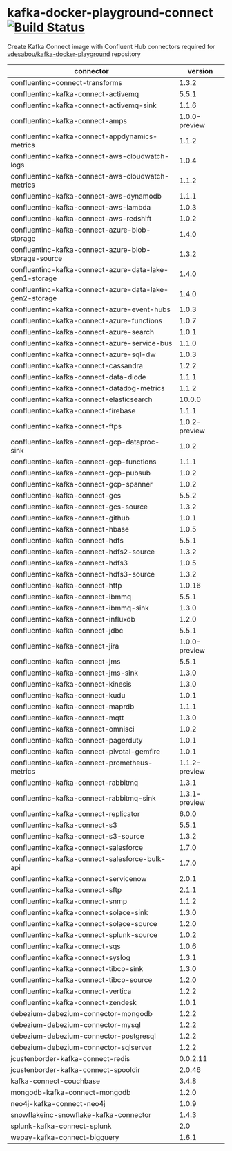 # kafka-docker-playground-connect [![Build Status](https://travis-ci.com/vdesabou/kafka-docker-playground-connect.svg?branch=master)](https://travis-ci.com/vdesabou/kafka-docker-playground-connect)

Create Kafka Connect image with Confluent Hub connectors required for [vdesabou/kafka-docker-playground](https://github.com/vdesabou/kafka-docker-playground) repository

| connector  | version |
|---|---|
| confluentinc-connect-transforms  | 1.3.2 |
| confluentinc-kafka-connect-activemq  | 5.5.1 |
| confluentinc-kafka-connect-activemq-sink  | 1.1.6 |
| confluentinc-kafka-connect-amps  | 1.0.0-preview |
| confluentinc-kafka-connect-appdynamics-metrics  | 1.1.2 |
| confluentinc-kafka-connect-aws-cloudwatch-logs  | 1.0.4 |
| confluentinc-kafka-connect-aws-cloudwatch-metrics  | 1.1.2 |
| confluentinc-kafka-connect-aws-dynamodb  | 1.1.1 |
| confluentinc-kafka-connect-aws-lambda  | 1.0.3 |
| confluentinc-kafka-connect-aws-redshift  | 1.0.2 |
| confluentinc-kafka-connect-azure-blob-storage  | 1.4.0 |
| confluentinc-kafka-connect-azure-blob-storage-source  | 1.3.2 |
| confluentinc-kafka-connect-azure-data-lake-gen1-storage  | 1.4.0 |
| confluentinc-kafka-connect-azure-data-lake-gen2-storage  | 1.4.0 |
| confluentinc-kafka-connect-azure-event-hubs  | 1.0.3 |
| confluentinc-kafka-connect-azure-functions  | 1.0.7 |
| confluentinc-kafka-connect-azure-search  | 1.0.1 |
| confluentinc-kafka-connect-azure-service-bus  | 1.1.0 |
| confluentinc-kafka-connect-azure-sql-dw  | 1.0.3 |
| confluentinc-kafka-connect-cassandra  | 1.2.2 |
| confluentinc-kafka-connect-data-diode  | 1.1.1 |
| confluentinc-kafka-connect-datadog-metrics  | 1.1.2 |
| confluentinc-kafka-connect-elasticsearch  | 10.0.0 |
| confluentinc-kafka-connect-firebase  | 1.1.1 |
| confluentinc-kafka-connect-ftps  | 1.0.2-preview |
| confluentinc-kafka-connect-gcp-dataproc-sink  | 1.0.2 |
| confluentinc-kafka-connect-gcp-functions  | 1.1.1 |
| confluentinc-kafka-connect-gcp-pubsub  | 1.0.2 |
| confluentinc-kafka-connect-gcp-spanner  | 1.0.2 |
| confluentinc-kafka-connect-gcs  | 5.5.2 |
| confluentinc-kafka-connect-gcs-source  | 1.3.2 |
| confluentinc-kafka-connect-github  | 1.0.1 |
| confluentinc-kafka-connect-hbase  | 1.0.5 |
| confluentinc-kafka-connect-hdfs  | 5.5.1 |
| confluentinc-kafka-connect-hdfs2-source  | 1.3.2 |
| confluentinc-kafka-connect-hdfs3  | 1.0.5 |
| confluentinc-kafka-connect-hdfs3-source  | 1.3.2 |
| confluentinc-kafka-connect-http  | 1.0.16 |
| confluentinc-kafka-connect-ibmmq  | 5.5.1 |
| confluentinc-kafka-connect-ibmmq-sink  | 1.3.0 |
| confluentinc-kafka-connect-influxdb  | 1.2.0 |
| confluentinc-kafka-connect-jdbc  | 5.5.1 |
| confluentinc-kafka-connect-jira  | 1.0.0-preview |
| confluentinc-kafka-connect-jms  | 5.5.1 |
| confluentinc-kafka-connect-jms-sink  | 1.3.0 |
| confluentinc-kafka-connect-kinesis  | 1.3.0 |
| confluentinc-kafka-connect-kudu  | 1.0.1 |
| confluentinc-kafka-connect-maprdb  | 1.1.1 |
| confluentinc-kafka-connect-mqtt  | 1.3.0 |
| confluentinc-kafka-connect-omnisci  | 1.0.2 |
| confluentinc-kafka-connect-pagerduty  | 1.0.1 |
| confluentinc-kafka-connect-pivotal-gemfire  | 1.0.1 |
| confluentinc-kafka-connect-prometheus-metrics  | 1.1.2-preview |
| confluentinc-kafka-connect-rabbitmq  | 1.3.1 |
| confluentinc-kafka-connect-rabbitmq-sink  | 1.3.1-preview |
| confluentinc-kafka-connect-replicator  | 6.0.0 |
| confluentinc-kafka-connect-s3  | 5.5.1 |
| confluentinc-kafka-connect-s3-source  | 1.3.2 |
| confluentinc-kafka-connect-salesforce  | 1.7.0 |
| confluentinc-kafka-connect-salesforce-bulk-api  | 1.7.0 |
| confluentinc-kafka-connect-servicenow  | 2.0.1 |
| confluentinc-kafka-connect-sftp  | 2.1.1 |
| confluentinc-kafka-connect-snmp  | 1.1.2 |
| confluentinc-kafka-connect-solace-sink  | 1.3.0 |
| confluentinc-kafka-connect-solace-source  | 1.2.0 |
| confluentinc-kafka-connect-splunk-source  | 1.0.2 |
| confluentinc-kafka-connect-sqs  | 1.0.6 |
| confluentinc-kafka-connect-syslog  | 1.3.1 |
| confluentinc-kafka-connect-tibco-sink  | 1.3.0 |
| confluentinc-kafka-connect-tibco-source  | 1.2.0 |
| confluentinc-kafka-connect-vertica  | 1.2.2 |
| confluentinc-kafka-connect-zendesk  | 1.0.1 |
| debezium-debezium-connector-mongodb  | 1.2.2 |
| debezium-debezium-connector-mysql  | 1.2.2 |
| debezium-debezium-connector-postgresql  | 1.2.2 |
| debezium-debezium-connector-sqlserver  | 1.2.2 |
| jcustenborder-kafka-connect-redis  | 0.0.2.11 |
| jcustenborder-kafka-connect-spooldir  | 2.0.46 |
| kafka-connect-couchbase  | 3.4.8 |
| mongodb-kafka-connect-mongodb  | 1.2.0 |
| neo4j-kafka-connect-neo4j  | 1.0.9 |
| snowflakeinc-snowflake-kafka-connector  | 1.4.3 |
| splunk-kafka-connect-splunk  | 2.0 |
| wepay-kafka-connect-bigquery  | 1.6.1 |
